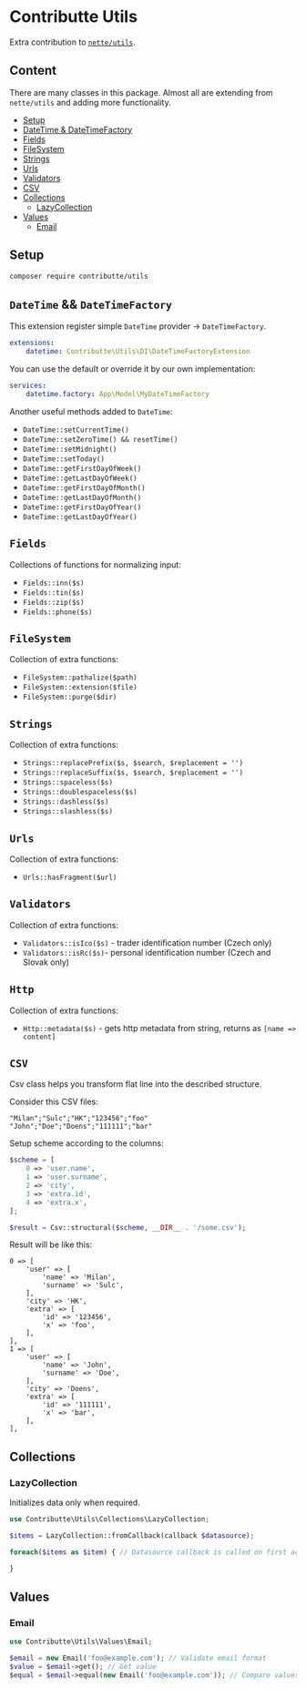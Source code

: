 # Contributte Utils

Extra contribution to [`nette/utils`](https://github.com/nette/utils).

## Content

There are many classes in this package. Almost all are extending from `nette/utils` and adding more functionality.

- [Setup](#setup)
- [DateTime & DateTimeFactory](#datetime--datetimefactory)
- [Fields](#fields)
- [FileSystem](#filesystem)
- [Strings](#strings)
- [Urls](#urls)
- [Validators](#validators)
- [CSV](#csv)
- [Collections](#collections)
    - [LazyCollection](#lazycollection)
- [Values](#values)
    - [Email](#email)

## Setup

```bash
composer require contributte/utils
```

## `DateTime` && `DateTimeFactory`

This extension register simple `DateTime` provider -> `DateTimeFactory`.

```yml
extensions:
    datetime: Contributte\Utils\DI\DateTimeFactoryExtension
```

You can use the default or override it by our own implementation:

```yaml
services:
    datetime.factory: App\Model\MyDateTimeFactory
```

Another useful methods added to `DateTime`:

- `DateTime::setCurrentTime()`
- `DateTime::setZeroTime() && resetTime()`
- `DateTime::setMidnight()`
- `DateTime::setToday()`
- `DateTime::getFirstDayOfWeek()`
- `DateTime::getLastDayOfWeek()`
- `DateTime::getFirstDayOfMonth()`
- `DateTime::getLastDayOfMonth()`
- `DateTime::getFirstDayOfYear()`
- `DateTime::getLastDayOfYear()`

## `Fields`

Collections of functions for normalizing input:

- `Fields::inn($s)`
- `Fields::tin($s)`
- `Fields::zip($s)`
- `Fields::phone($s)`

## `FileSystem`

Collection of extra functions:

- `FileSystem::pathalize($path)`
- `FileSystem::extension($file)`
- `FileSystem::purge($dir)`


## `Strings`

Collection of extra functions:

- `Strings::replacePrefix($s, $search, $replacement = '')`
- `Strings::replaceSuffix($s, $search, $replacement = '')`
- `Strings::spaceless($s)`
- `Strings::doublespaceless($s)`
- `Strings::dashless($s)`
- `Strings::slashless($s)`

## `Urls`

Collection of extra functions:

- `Urls::hasFragment($url)`

## `Validators`

Collection of extra functions:

- `Validators::isIco($s)` - trader identification number (Czech only)
- `Validators::isRc($s)`- personal identification number (Czech and Slovak only)

## `Http`

Collection of extra functions:

- `Http::metadata($s)` - gets http metadata from string, returns as `[name => content]`

## `CSV`

Csv class helps you transform flat line into the described structure.

Consider this CSV files:

```
"Milan";"Sulc";"HK";"123456";"foo"
"John";"Doe";"Doens";"111111";"bar"
```

Setup scheme according to the columns:

```php
$scheme = [
    0 => 'user.name',
    1 => 'user.surname',
    2 => 'city',
    3 => 'extra.id',
    4 => 'extra.x',
];

$result = Csv::structural($scheme, __DIR__ . '/some.csv');

```

Result will be like this:

```
0 => [
    'user' => [
        'name' => 'Milan',
        'surname' => 'Sulc',
    ],
    'city' => 'HK',
    'extra' => [
        'id' => '123456',
        'x' => 'foo',
    ],
],
1 => [
    'user' => [
        'name' => 'John',
        'surname' => 'Doe',
    ],
    'city' => 'Doens',
    'extra' => [
        'id' => '111111',
        'x' => 'bar',
    ],
],
```

## Collections

### LazyCollection

Initializes data only when required.

```php
use Contributte\Utils\Collections\LazyCollection;

$items = LazyCollection::fromCallback(callback $datasource);

foreach($items as $item) { // Datasource callback is called on first access

}
```

## Values

### Email

```php
use Contributte\Utils\Values\Email;

$email = new Email('foo@example.com'); // Validate email format
$value = $email->get(); // Get value
$equal = $email->equal(new Email('foo@example.com')); // Compare values of objects
```
